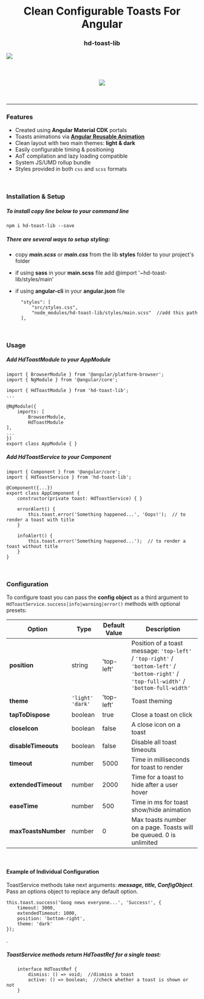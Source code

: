 # <center>Clean Configurable Toasts For Angular</center>
### <center>hd-toast-lib</center>

![](https://github.com/dashaHsh/hd-toast-lib/blob/master/projects/hd-toast-lib/src/lib/assets/resources/toasts-preview.png?raw=true)

<br>

### <center><a href="https://github-3xd9n5.stackblitz.Io"><img src="https://dabuttonfactory.com/button.png?t=Live%20Demo&f=calibri-bold&ts=20&tc=fff&w=140&h=40&c=4&bgt=unicolored&bgc=327a13&shs=3&shc=274e13&sho=s" /></a></center>
<br>
<hr>

### Features
- Created using <a>**Angular Material CDK**</a> portals
- Toasts animations via <a href="https://angular.io/guide/reusable-animations">**Angular Reusable Animation**</a>
- Clean layout with two main themes: **light & dark**
- Easily configurable timing & positioning
- AoT compilation and lazy loading compatible
- System JS/UMD rollup bundle
- Styles provided in both `css` and `scss` formats
<br>

### Installation & Setup

##### To **install** copy line below to your command line

    npm i hd-toast-lib --save

##### There are several ways to setup styling:

- copy ***main.scss*** or ***main.css*** from the lib **styles** folder to your project's folder
- if using **sass** in your **main.scss** file add
	@import '~hd-toast-lib/styles/main'

- if using **angular-cli** in your **angular.json** file

    	"styles": [
    		"src/styles.css",
    		"node_modules/hd-toast-lib/styles/main.scss"  //add this path
    	],

<br>

### Usage

##### Add HdToastModule to your AppModule

	import { BrowserModule } from '@angular/platform-browser';
	import { NgModule } from '@angular/core';

	import { HdToastModule } from 'hd-toast-lib';
	...

	@NgModule({
		imports: [
			BrowserModule,
			HdToastModule
	],
	...
	})
	export class AppModule { }

##### Add HdToastService to your Component

	import { Component } from '@angular/core';
	import { HdToastService } from 'hd-toast-lib';
	
	@Component({...})
	export class AppComponent {
		constructor(private toast: HdToastService) { }
		
		errorAlert() {
			this.toast.error('Something happened...', 'Oops!');  // to render a toast with title
		}
		
		infoAlert() {
			this.toast.error('Something happened...');  // to render a toast without title
		}
	}
<br>

### Configuration

To configure toast you can pass the **config object** as a third argument to `HdToastService.success|info|warning|error()` methods with optional presets:
                    
|  Option  |  Type  |  Default Value  |  Description  |
|  ---- | ------ | ------------- | -------------------------- |
|  **position**  |  string  |  'top-left'  |  Position of a toast message: `'top-left'` / `'top-right'` / `'bottom-left'` / `'bottom-right'` / `'top-full-width'` / `'bottom-full-width'`  |
|  **theme**  |  `'light'` `'dark'`  |  'top-left'  |  Toast theming  |
|  **tapToDispose**  |  boolean  |  true  |  Close a toast on click  |
|  **closeIcon**  |  boolean  |  false  |  A close icon on a toast  |
|  **disableTimeouts**  |  boolean  |  false  |  Disable all toast timeouts  |
|  **timeout**  |  number  |  5000  |  Time in milliseconds for toast to render  |
|  **extendedTimeout**  |  number  |  2000  |  Time for a toast to hide after a user hover  |
|  **easeTime**  |  number  |  500  |  Time in ms for toast show/hide animation  |
|  **maxToastsNumber**  |  number  |  0  |  Max toasts number on a page. Toasts will be queued. 0 is unlimited  |
<br>

#### Example of Individual Configuration

ToastService methods take next arguments: ***message, title, ConfigObject***. Pass an options object to replace any default option.

	this.toast.success('Goog news everyone...', 'Success!', {
		timeout: 3000,
		extendedTimeout: 1000,
		position: 'bottom-right',
		theme: 'dark'
	});
.

##### ToastService methods return HdToastRef for a single toast:

    	interface HdToastRef {
    		dismiss: () => void;  //dismiss a toast
    		active: () => boolean;  //check whether a toast is shown or not
    	}


